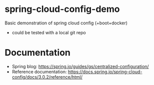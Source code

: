 # spring-cloud-config-demo

Basic demonstration of spring cloud config (+boot+docker)

* could be tested with a local git repo

# Documentation

* Spring blog: https://spring.io/guides/gs/centralized-configuration/
* Reference documentation: https://docs.spring.io/spring-cloud-config/docs/3.0.2/reference/html/